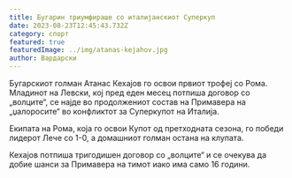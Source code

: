 ```yaml
---
title: Бугарин триумфираше со италијанскиот Суперкуп
date: 2023-08-23T12:45:43.732Z
category: спорт
featured: true
featuredImage: ../img/atanas-kejahov.jpg
author: Вардарски
---
```

Бугарскиот голман Атанас Кехајов го освои првиот трофеј со Рома. Младинот на Левски, кој пред еден месец потпиша договор со „волците“, се најде во продолжениот состав на Примавера на „џалоросите“ во конфликтот за Суперкупот на Италија.

Екипата на Рома, која го освои Купот од претходната сезона, го победи лидерот Лече со 1-0, а домашниот голман остана на клупата.

Кехајов потпиша тригодишен договор со „волците“ и се очекува да добие шанси за Примавера на тимот иако има само 16 години.